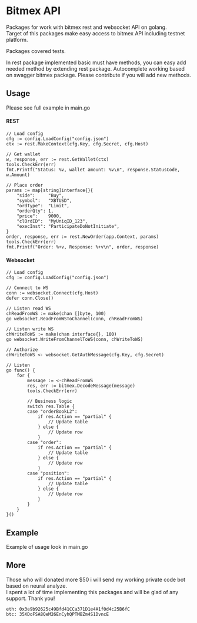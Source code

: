 # Bitmex API
Packages for work with bitmex rest and websocket API on golang.  
Target of this packages make easy access to bitmex API including testnet platform.  

Packages covered tests.  

In rest package implemented basic must have methods, you can easy add needed method by extending rest package. Autocomplete working based on swagger bitmex package. Please contribute if you will add new methods.


## Usage
Please see full example in main.go

####  REST
```
// Load config
cfg := config.LoadConfig("config.json")
ctx := rest.MakeContext(cfg.Key, cfg.Secret, cfg.Host)

// Get wallet
w, response, err := rest.GetWallet(ctx)
tools.CheckErr(err)
fmt.Printf("Status: %v, wallet amount: %v\n", response.StatusCode, w.Amount)

// Place order
params := map[string]interface{}{
    "side":     "Buy",
    "symbol":   "XBTUSD",
    "ordType":  "Limit",
    "orderQty": 1,
    "price":    9000,
    "clOrdID":  "MyUniqID_123",
    "execInst": "ParticipateDoNotInitiate",
}
order, response, err := rest.NewOrder(app.Context, params)
tools.CheckErr(err)
fmt.Printf("Order: %+v, Response: %+v\n", order, response)
```

#### Websocket
```
// Load config
cfg := config.LoadConfig("config.json")

// Connect to WS
conn := websocket.Connect(cfg.Host)
defer conn.Close()

// Listen read WS
chReadFromWS := make(chan []byte, 100)
go websocket.ReadFromWSToChannel(conn, chReadFromWS)

// Listen write WS
chWriteToWS := make(chan interface{}, 100)
go websocket.WriteFromChannelToWS(conn, chWriteToWS)

// Authorize
chWriteToWS <- websocket.GetAuthMessage(cfg.Key, cfg.Secret)

// Listen
go func() {
    for {
        message := <-chReadFromWS
        res, err := bitmex.DecodeMessage(message)
        tools.CheckErr(err)

        // Business logic
        switch res.Table {
        case "orderBookL2":
            if res.Action == "partial" {
                // Update table
            } else {
                // Update row
            }
        case "order":
            if res.Action == "partial" {
                // Update table
            } else {
                // Update row
            }
        case "position":
            if res.Action == "partial" {
                // Update table
            } else {
                // Update row
            }
        }
    }
}()

```

## Example
Example of usage look in main.go

## More
Those who will donated more $50 i will send my working private code bot based on neural analyze.  
I spent a lot of time implementing this packages and will be glad of any support. Thank you!
```
eth: 0x3e9b92625c49Bfd41CCa371D1e4A1f0d4c25B6fC
btc: 35XDoFSA8QeM26EnCyhQPTMBZm4S1DvncE
```


